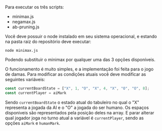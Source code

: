 Para executar os três scripts:
- minimax.js
- negamax.js
- ab-pruning.js

Você deve possuir o node instalado em seu sistema operacional, e estando na pasta raiz do repositório deve executar:
```shell
node minimax.js
```

Podendo substituir o minimax por qualquer uma das 3 opções disponíveis.

O funcionamento é muito simples, e a implementação foi feita para o jogo de damas. Para modificar as condições atuais 
você deve modificar as seguintes variáveis:
```javascript
const currentBoardState = ["X", 1, "O", "X", 4, "X", "O", "O", 8];
const currentPlayer = aiMark
```
Sendo `currentBoardState` o estado atual do tabuleiro no qual o "X" representa a jogada da AI e o "O" a jogada 
do ser humano. Os espaços disponiveis são representados pela posição deles na array. E parar alterar qual jogador 
joga no turno atual a variável é `currentPlayer`, sendo as opções `aiMark` e `humanMark`.